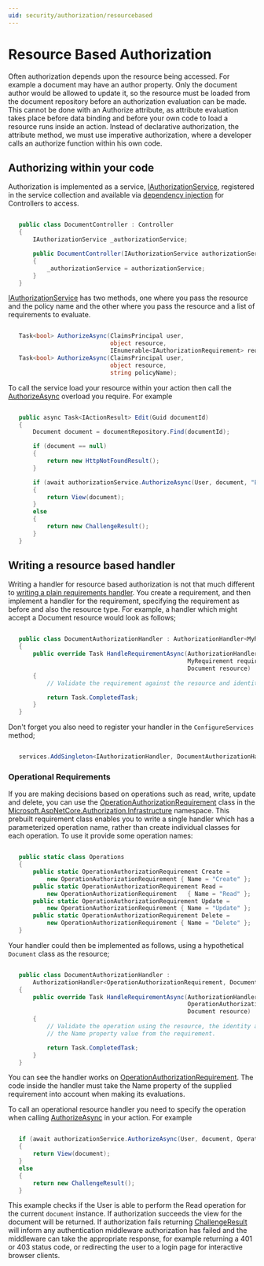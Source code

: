 ```yaml
---
uid: security/authorization/resourcebased
---
```

<a name=security-authorization-resource-based></a>

# Resource Based Authorization

Often authorization depends upon the resource being accessed. For example a document may have an author property. Only the document author would be allowed to update it, so the resource must be loaded from the document repository before an authorization evaluation can be made. This cannot be done with an Authorize attribute, as attribute evaluation takes place before data binding and before your own code to load a resource runs inside an action. Instead of declarative authorization, the attribute method, we must use imperative authorization, where a developer calls an authorize function within his own code.

## Authorizing within your code

Authorization is implemented as a service, [IAuthorizationService](http://docs.asp.net/projects/api/en/latest/autoapi/Microsoft/AspNetCore/Authorization/IAuthorizationService/index.html.md#Microsoft.AspNetCore.Authorization.IAuthorizationService.md), registered in the service collection and available via [dependency injection](../../fundamentals/dependency-injection.md#fundamentals-dependency-injection.md) for Controllers to access.

````c#

   public class DocumentController : Controller
   {
       IAuthorizationService _authorizationService;

       public DocumentController(IAuthorizationService authorizationService)
       {
           _authorizationService = authorizationService;
       }
   }
   ````

[IAuthorizationService](http://docs.asp.net/projects/api/en/latest/autoapi/Microsoft/AspNetCore/Authorization/IAuthorizationService/index.html.md#Microsoft.AspNetCore.Authorization.IAuthorizationService.md) has two methods, one where you pass the resource and the policy name and the other where you pass the resource and a list of requirements to evaluate.

````c#

   Task<bool> AuthorizeAsync(ClaimsPrincipal user,
                             object resource,
                             IEnumerable<IAuthorizationRequirement> requirements);
   Task<bool> AuthorizeAsync(ClaimsPrincipal user,
                             object resource,
                             string policyName);
   ````

<a name=security-authorization-resource-based-imperative></a>

To call the service load your resource within your action then call the [AuthorizeAsync](http://docs.asp.net/projects/api/en/latest/autoapi/Microsoft/AspNetCore/Authorization/IAuthorizationService/index.html.md#Microsoft.AspNetCore.Authorization.IAuthorizationService.AuthorizeAsync.md) overload you require. For example

````c#

   public async Task<IActionResult> Edit(Guid documentId)
   {
       Document document = documentRepository.Find(documentId);

       if (document == null)
       {
           return new HttpNotFoundResult();
       }

       if (await authorizationService.AuthorizeAsync(User, document, "EditPolicy"))
       {
           return View(document);
       }
       else
       {
           return new ChallengeResult();
       }
   }
   ````

## Writing a resource based handler

Writing a handler for resource based authorization is not that much different to [writing a plain requirements handler](policies.md#security-authorization-policies-based-authorization-handler.md). You create a requirement, and then implement a handler for the requirement, specifying the requirement as before and also the resource type. For example, a handler which might accept a Document resource would look as follows;

````c#

   public class DocumentAuthorizationHandler : AuthorizationHandler<MyRequirement, Document>
   {
       public override Task HandleRequirementAsync(AuthorizationHandlerContext context,
                                                   MyRequirement requirement,
                                                   Document resource)
       {
           // Validate the requirement against the resource and identity.

           return Task.CompletedTask;
       }
   }
   ````

Don't forget you also need to register your handler in the `ConfigureServices` method;

````c#

   services.AddSingleton<IAuthorizationHandler, DocumentAuthorizationHandler>();
   ````

### Operational Requirements

If you are making decisions based on operations such as read, write, update and delete, you can use the [OperationAuthorizationRequirement](http://docs.asp.net/projects/api/en/latest/autoapi/Microsoft/AspNetCore/Authorization/Infrastructure/OperationAuthorizationRequirement/index.html.md#Microsoft.AspNetCore.Authorization.Infrastructure.OperationAuthorizationRequirement.md) class in the [Microsoft.AspNetCore.Authorization.Infrastructure](http://docs.asp.net/projects/api/en/latest/autoapi/Microsoft/AspNetCore/Authorization/Infrastructure/index.html.md#Microsoft.AspNetCore.Authorization.Infrastructure.md) namespace. This prebuilt requirement class enables you to write a single handler which has a parameterized operation name, rather than create individual classes for each operation. To use it provide some operation names:

````c#

   public static class Operations
   {
       public static OperationAuthorizationRequirement Create =
           new OperationAuthorizationRequirement { Name = "Create" };
       public static OperationAuthorizationRequirement Read =
           new OperationAuthorizationRequirement   { Name = "Read" };
       public static OperationAuthorizationRequirement Update =
           new OperationAuthorizationRequirement { Name = "Update" };
       public static OperationAuthorizationRequirement Delete =
           new OperationAuthorizationRequirement { Name = "Delete" };
   }
   ````

Your handler could then be implemented as follows, using a hypothetical `Document` class as the resource;

````c#

   public class DocumentAuthorizationHandler :
       AuthorizationHandler<OperationAuthorizationRequirement, Document>
   {
       public override Task HandleRequirementAsync(AuthorizationHandlerContext context,
                                                   OperationAuthorizationRequirement requirement,
                                                   Document resource)
       {
           // Validate the operation using the resource, the identity and
           // the Name property value from the requirement.

           return Task.CompletedTask;
       }
   }
   ````

You can see the handler works on [OperationAuthorizationRequirement](http://docs.asp.net/projects/api/en/latest/autoapi/Microsoft/AspNetCore/Authorization/Infrastructure/OperationAuthorizationRequirement/index.html.md#Microsoft.AspNetCore.Authorization.Infrastructure.OperationAuthorizationRequirement.md). The code inside the handler must take the Name property of the supplied requirement into account when making its evaluations.

To call an operational resource handler you need to specify the operation when calling [AuthorizeAsync](http://docs.asp.net/projects/api/en/latest/autoapi/Microsoft/AspNetCore/Authorization/IAuthorizationService/index.html.md#Microsoft.AspNetCore.Authorization.IAuthorizationService.AuthorizeAsync.md) in your action. For example

````c#

   if (await authorizationService.AuthorizeAsync(User, document, Operations.Read))
   {
       return View(document);
   }
   else
   {
       return new ChallengeResult();
   }
   ````

This example checks if the User is able to perform the Read operation for the current `document` instance. If authorization succeeds the view for the document will be returned. If authorization fails returning [ChallengeResult](http://docs.asp.net/projects/api/en/latest/autoapi/Microsoft/AspNetCore/Mvc/ChallengeResult/index.html.md#Microsoft.AspNetCore.Mvc.ChallengeResult.md) will inform any authentication middleware authorization has failed and the middleware can take the appropriate response, for example returning a 401 or 403 status code, or redirecting the user to a login page for interactive browser clients.
